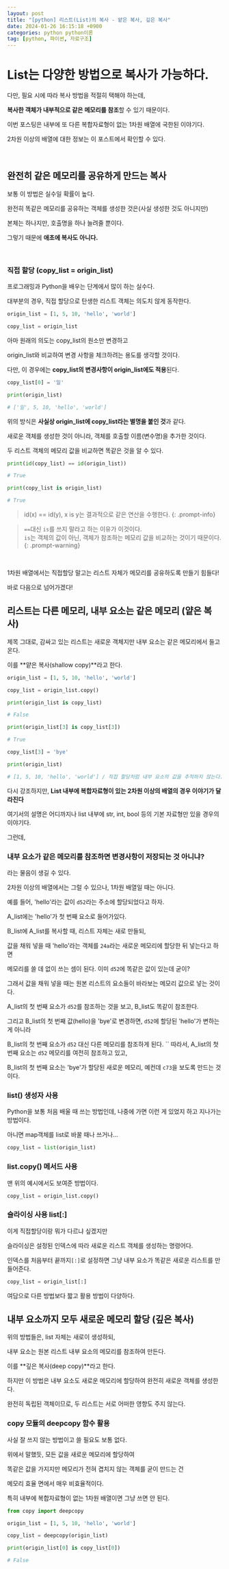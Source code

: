 ```yaml
---
layout: post
title: "[python] 리스트(List)의 복사 - 얕은 복사, 깊은 복사"
date: 2024-01-26 16:15:18 +0900
categories: python python이론
tag: [python, 파이썬, 자료구조]
---
```


# List는 다양한 방법으로 복사가 가능하다.

다만, 필요 시에 따라 복사 방법을 적절히 택해야 하는데,

**복사한 객체가 내부적으로 같은 메모리를 참조**할 수 있기 때문이다.

이번 포스팅은 내부에 또 다른 복합자료형이 없는 1차원 배열에 국한된 이야기다.

2차원 이상의 배열에 대한 정보는 이 포스트에서 확인할 수 있다.

<br>

## 완전히 같은 메모리를 공유하게 만드는 복사

보통 이 방법은 실수일 확률이 높다.

완전히 똑같은 메모리를 공유하는 객체를 생성한 것은(사실 생성한 것도 아니지만)

본체는 하나지만, 호출명을 하나 늘려줄 뿐이다.

그렇기 때문에 **애초에 복사도 아니다.**

<br>

### 직접 할당 (copy_list = origin_list)

프로그래밍과 Python을 배우는 단계에서 많이 하는 실수다.

대부분의 경우, 직접 할당으로 탄생한 리스트 객체는 의도치 않게 동작한다.

```python
origin_list = [1, 5, 10, 'hello', 'world']

copy_list = origin_list
```

아마 원래의 의도는 copy_list의 원소만 변경하고

origin_list와 비교하여 변경 사항을 체크하려는 용도를 생각할 것이다.

다만, 이 경우에는 **copy_list의 변경사항이 origin_list에도 적용**된다.

```python
copy_list[0] = '일'

print(origin_list)

# ['일', 5, 10, 'hello', 'world']
```

위의 방식은 **사실상 origin_list에 copy_list라는 별명을 붙인 것**과 같다.

새로운 객체를 생성한 것이 아니라, 객체를 호출할 이름(변수명)을 추가한 것이다.

두 리스트 객체의 메모리 값을 비교하면 똑같은 것을 알 수 있다.

```python
print(id(copy_list) == id(origin_list))

# True

print(copy_list is origin_list)

# True
```

>id(x) == id(y), x is y는 결과적으로 같은 연산을 수행한다.
{: .prompt-info}

>`==`대신 `is`를 쓰지 말라고 하는 이유가 이것이다.<br>`is`는 객체의 값이 아닌, 객체가 참조하는 메모리 값을 비교하는 것이기 때문이다.
{: .prompt-warning}

<br>

1차원 배열에서는 직접할당 말고는 리스트 자체가 메모리를 공유하도록 만들기 힘들다!

바로 다음으로 넘어가겠다!

## 리스트는 다른 메모리, 내부 요소는 같은 메모리 (얕은 복사)

제목 그대로, 감싸고 있는 리스트는 새로운 객체지만 내부 요소는 같은 메모리에서 들고 온다.

이를 **얕은 복사(shallow copy)**라고 한다.

```python
origin_list = [1, 5, 10, 'hello', 'world']

copy_list = origin_list.copy()

print(origin_list is copy_list)

# False

print(origin_list[3] is copy_list[3])

# True

copy_list[3] = 'bye'

print(origin_list)

# [1, 5, 10, 'hello', 'world'] / 직접 할당처럼 내부 요소의 값을 추적하지 않는다.
```

다시 강조하지만, **List 내부에 복합자료형이 있는 2차원 이상의 배열의 경우 이야기가 달라진다**

여기서의 설명은 어디까지나 list 내부에 str, int, bool 등의 기본 자료형만 있을 경우의 이야기다.

그런데, 

### 내부 요소가 같은 메모리를 참조하면 변경사항이 저장되는 것 아니냐?

라는 물음이 생길 수 있다.

2차원 이상의 배열에서는 그럴 수 있으나, 1차원 배열일 때는 아니다.

예를 들어, 'hello'라는 값이 `d52`라는 주소에 할당되었다고 하자.

A_list에는 'hello'가 첫 번째 요소로 들어가있다.

B_list에 A_list를 복사할 때, 리스트 자체는 새로 만들되,

값을 채워 넣을 때 'hello'라는 객체를 `24a`라는 새로운 메모리에 할당한 뒤 넣는다고 하면

메모리를 쓸 데 없이 쓰는 셈이 된다. 이미 `d52`에 똑같은 값이 있는데 굳이?

그래서 값을 채워 넣을 때는 원본 리스트의 요소들이 바라보는 메모리 값으로 넣는 것이다.

A_list의 첫 번째 요소가 `d52`를 참조하는 것을 보고, B_list도 똑같이 참조한다.

그리고 B_list의 첫 번째 값(hello)을 'bye'로 변경하면, `d52`에 할당된 'hello'가 변하는 게 아니라

B_list의 첫 번째 요소가 `d52` 대신 다른 메모리를 참조하게 된다.
``
따라서, A_list의 첫 번째 요소는 `d52` 메모리를 여전히 참조하고 있고,

B_list의 첫 번째 요소는 'bye'가 할당된 새로운 메모리, 예컨데 `c73`을 보도록 만드는 것이다.

### list() 생성자 사용

Python을 보통 처음 배울 때 쓰는 방법인데, 나중에 가면 이런 게 있었지 하고 지나가는 방법이다.

아니면 map객체를 list로 바꿀 때나 쓰거나...

```python
copy_list = list(origin_list)
```

### list.copy() 메서드 사용

맨 위의 예시에서도 보여준 방법이다.

```python
copy_list = origin_list.copy()
```

### 슬라이싱 사용 list[:]

이게 직접할당이랑 뭐가 다르냐 싶겠지만

슬라이싱은 설정된 인덱스에 따라 새로운 리스트 객체를 생성하는 명령어다.

인덱스를 처음부터 끝까지`[:]`로 설정하면 그냥 내부 요소가 똑같은 새로운 리스트를 만들어준다.

```python
copy_list = origin_list[:]
```

여담으로 다른 방법보다 짧고 활용 방법이 다양하다.

## 내부 요소까지 모두 새로운 메모리 할당 (깊은 복사)

위의 방법들은, list 자체는 새로이 생성하되,

내부 요소는 원본 리스트 내부 요소의 메모리를 참조하여 만든다.

이를 **깊은 복사(deep copy)**라고 한다.

하지만 이 방법은 내부 요소도 새로운 메모리에 할당하여 완전히 새로운 객체를 생성한다.

완전히 독립된 객체이므로, 두 리스트는 서로 어떠한 영향도 주지 않는다.

### copy 모듈의 deepcopy 함수 활용

사실 잘 쓰지 않는 방법이고 쓸 필요도 보통 없다.

위에서 말했듯, 모든 값을 새로운 메모리에 할당하여

똑같은 값을 가지지만 메모리가 전혀 겹치지 않는 객체를 굳이 만드는 건

메모리 효율 면에서 매우 비효율적이다.

특히 내부에 복합자료형이 없는 1차원 배열이면 그냥 쓰면 안 된다.

```python
from copy import deepcopy

origin_list = [1, 5, 10, 'hello', 'world']

copy_list = deepcopy(origin_list)

print(origin_list[0] is copy_list[0])

# False
```